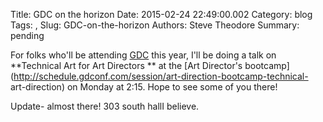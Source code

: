 Title: GDC on the horizon
Date: 2015-02-24 22:49:00.002
Category: blog
Tags: , 
Slug: GDC-on-the-horizon
Authors: Steve Theodore
Summary: pending

For folks who'll be attending [GDC](http://www.gdconf.com/) this year, I'll be
doing a talk on **Technical Art for Art Directors ** at the [Art Director's
bootcamp](http://schedule.gdconf.com/session/art-direction-bootcamp-technical-
art-direction) on Monday at 2:15.  Hope to see some of you there!  
  

Update- almost there! 303 south hallI believe.


